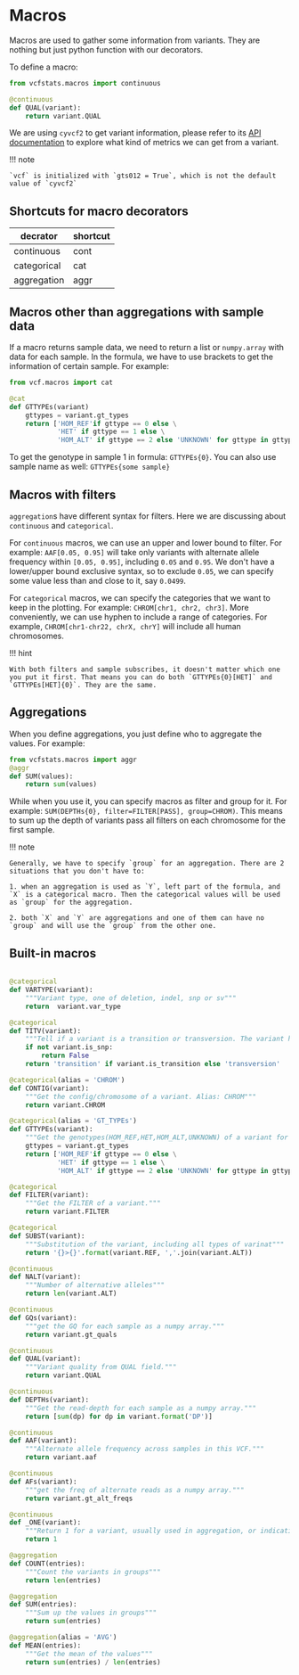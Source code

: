 # Macros

Macros are used to gather some information from variants. They are nothing but just python function with our decorators.

To define a macro:

```python
from vcfstats.macros import continuous

@continuous
def QUAL(variant):
	return variant.QUAL
```

We are using `cyvcf2` to get variant information, please refer to its [API documentation](https://brentp.github.io/cyvcf2/docstrings.html) to explore what kind of metrics we can get from a variant.

!!! note

	`vcf` is initialized with `gts012 = True`, which is not the default value of `cyvcf2`


## Shortcuts for macro decorators

|decrator|shortcut|
|-|-|
|continuous|cont|
|categorical|cat|
|aggregation|aggr|

## Macros other than aggregations with sample data

If a macro returns sample data, we need to return a list or `numpy.array` with data for each sample. In the formula, we have to use brackets to get the information of certain sample. For example:

```python
from vcf.macros import cat

@cat
def GTTYPEs(variant)
	gttypes = variant.gt_types
	return ['HOM_REF'if gttype == 0 else \
			'HET' if gttype == 1 else \
			'HOM_ALT' if gttype == 2 else 'UNKNOWN' for gttype in gttypes]
```

To get the genotype in sample 1 in formula: `GTTYPEs{0}`. You can also use sample name as well: `GTTYPEs{some sample}`

## Macros with filters

`aggregation`s have different syntax for filters. Here we are discussing about `continuous` and `categorical`.

For `continuous` macros, we can use an upper and lower bound to filter. For example: `AAF[0.05, 0.95]` will take only variants with alternate allele frequency within `[0.05, 0.95]`, including `0.05` and `0.95`. We don't have a lower/upper bound exclusive syntax, so to exclude `0.05`, we can specify some value less than and close to it, say `0.0499`.

For `categorical` macros, we can specify the categories that we want to keep in the plotting. For example: `CHROM[chr1, chr2, chr3]`. More conveniently, we can use hyphen to include a range of categories. For example, `CHROM[chr1-chr22, chrX, chrY]` will include all human chromosomes.

!!! hint

	With both filters and sample subscribes, it doesn't matter which one you put it first. That means you can do both `GTTYPEs{0}[HET]` and `GTTYPEs[HET]{0}`. They are the same.

## Aggregations

When you define aggregations, you just define who to aggregate the values. For example:
```python
from vcfstats.macros import aggr
@aggr
def SUM(values):
	return sum(values)
```
While when you use it, you can specify macros as filter and group for it. For example: `SUM(DEPTHs{0}, filter=FILTER[PASS], group=CHROM)`. This means to sum up the depth of variants pass all filters on each chromosome for the first sample.

!!! note

	Generally, we have to specify `group` for an aggregation. There are 2 situations that you don't have to:

	1. when an aggregation is used as `Y`, left part of the formula, and `X` is a categorical macro. Then the categorical values will be used as `group` for the aggregation.

	2. both `X` and `Y` are aggregations and one of them can have no `group` and will use the `group` from the other one.

## Built-in macros
```python

@categorical
def VARTYPE(variant):
	"""Variant type, one of deletion, indel, snp or sv"""
	return 	variant.var_type

@categorical
def TITV(variant):
	"""Tell if a variant is a transition or transversion. The variant has to be an snp first."""
	if not variant.is_snp:
		return False
	return 'transition' if variant.is_transition else 'transversion'

@categorical(alias = 'CHROM')
def CONTIG(variant):
	"""Get the config/chromosome of a variant. Alias: CHROM"""
	return variant.CHROM

@categorical(alias = 'GT_TYPEs')
def GTTYPEs(variant):
	"""Get the genotypes(HOM_REF,HET,HOM_ALT,UNKNOWN) of a variant for each sample"""
	gttypes = variant.gt_types
	return ['HOM_REF'if gttype == 0 else \
			'HET' if gttype == 1 else \
			'HOM_ALT' if gttype == 2 else 'UNKNOWN' for gttype in gttypes]

@categorical
def FILTER(variant):
	"""Get the FILTER of a variant."""
	return variant.FILTER

@categorical
def SUBST(variant):
	"""Substitution of the variant, including all types of varinat"""
	return '{}>{}'.format(variant.REF, ','.join(variant.ALT))

@continuous
def NALT(variant):
	"""Number of alternative alleles"""
	return len(variant.ALT)

@continuous
def GQs(variant):
	"""get the GQ for each sample as a numpy array."""
	return variant.gt_quals

@continuous
def QUAL(variant):
	"""Variant quality from QUAL field."""
	return variant.QUAL

@continuous
def DEPTHs(variant):
	"""Get the read-depth for each sample as a numpy array."""
	return [sum(dp) for dp in variant.format('DP')]

@continuous
def AAF(variant):
	"""Alternate allele frequency across samples in this VCF."""
	return variant.aaf

@continuous
def AFs(variant):
	"""get the freq of alternate reads as a numpy array."""
	return variant.gt_alt_freqs

@continuous
def _ONE(variant):
	"""Return 1 for a variant, usually used in aggregation, or indication of a distribution plot"""
	return 1

@aggregation
def COUNT(entries):
	"""Count the variants in groups"""
	return len(entries)

@aggregation
def SUM(entries):
	"""Sum up the values in groups"""
	return sum(entries)

@aggregation(alias = 'AVG')
def MEAN(entries):
	"""Get the mean of the values"""
	return sum(entries) / len(entries)
```



